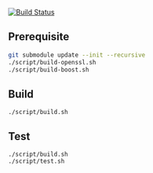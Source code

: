 [![Build Status](https://travis-ci.org/zjhmale/binance-cpp.svg?branch=master)](https://travis-ci.org/zjhmale/binance-cpp)

## Prerequisite

```sh
git submodule update --init --recursive
./script/build-openssl.sh
./script/build-boost.sh
```

## Build

```
./script/build.sh
```

## Test

```
./script/build.sh
./script/test.sh
```

